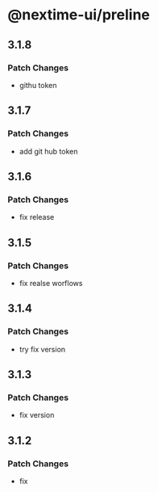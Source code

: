 # @nextime-ui/preline

## 3.1.8

### Patch Changes

- githu token

## 3.1.7

### Patch Changes

- add git hub token

## 3.1.6

### Patch Changes

- fix release

## 3.1.5

### Patch Changes

- fix realse worflows

## 3.1.4

### Patch Changes

- try fix version

## 3.1.3

### Patch Changes

- fix version

## 3.1.2

### Patch Changes

- fix
